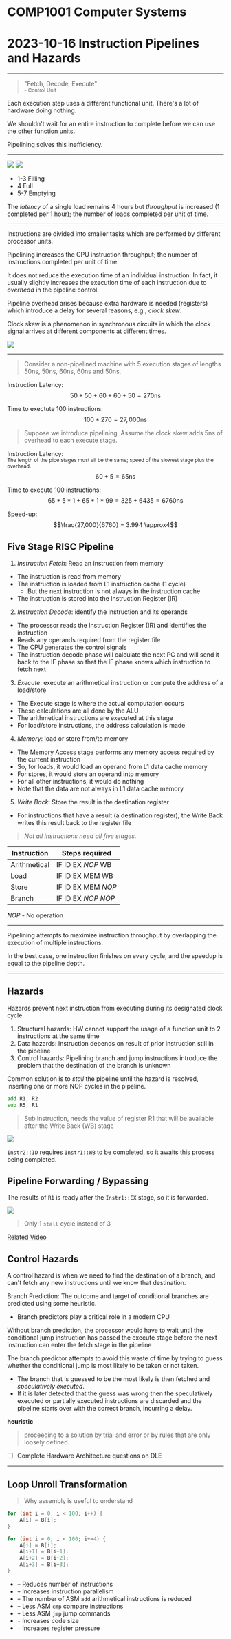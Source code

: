 # COMP1001 Computer Systems
# 2023-10-16 Instruction Pipelines and Hazards

---

> "Fetch, Decode, Execute" <br>
> <sub>- Control Unit</sub>

Each execution step uses a different functional unit. There's a lot of hardware doing nothing.

We shouldn't wait for an entire instruction to complete before we can use the other function units.

Pipelining solves this inefficiency.

---

![](/COMP1001/res/2023-10-16_01.png)
![](/COMP1001/res/2023-10-16_02.png)

- 1-3 Filling
- 4 Full
- 5-7 Emptying

The *latency* of a single load remains 4 hours but *throughput* is increased (1 completed per 1 hour); the number of loads completed per unit of time.

---

Instructions are divided into smaller tasks which are performed by different processor units.

Pipelining increases the CPU instruction throughput; the number of instructions completed per unit of time.

It does not reduce the execution time of an individual instruction. In fact, it usually slightly increases the execution time of each instruction due to *overhead* in the pipeline control.

Pipeline overhead arises because extra hardware is needed (registers) which introduce a delay for several reasons, e.g., *clock skew*.

Clock skew is a phenomenon in synchronous circuits in which the clock signal arrives at different components at different times.

![](https://www.allaboutcircuits.com/uploads/articles/Clock-Skew-2.jpg)

---

> Consider a non-pipelined machine with 5 execution stages of lengths 50ns, 50ns, 60ns, 60ns and 50ns.

Instruction Latency:
$$50+50+60+60+50 = 270\text{ns}$$

Time to exectute 100 instructions:
$$100*270 = 27,000\text{ns}$$

> Suppose we introduce pipelining. Assume the clock skew adds 5ns of overhead to each execute stage.

Instruction Latency: <br>
<sub>The length of the pipe stages must all be the same; speed of the slowest stage plus the overhead.</sub>
$$60+5 = 65\text{ns}$$

Time to execute 100 instructions:
$$65*5*1 + 65*1*99 = 325+6435 = 6760\text{ns}$$

Speed-up:
$$\frac{27,000}{6760} = 3.994 \approx4$$

## Five Stage RISC Pipeline

1. *Instruction Fetch*: Read an instruction from memory
- The instruction is read from memory
- The instruction is loaded from L1 instruction cache (1 cycle)
    - But the next instruction is not always in the instruction cache
- The instruction is stored into the Instruction Register (IR)

2. *Instruction Decode*: identify the instruction and its operands
- The processor reads the Instruction Register (IR) and identifies the instruction
- Reads any operands required from the register file
- The CPU generates the control signals
- The instruction decode phase will calculate the next PC and will send it back to the IF phase so that the IF phase knows which instruction to fetch next

3. *Execute*: execute an arithmetical instruction or compute the address of a load/store
- The Execute stage is where the actual computation occurs
- These calculations are all done by the ALU
- The arithmetical instructions are executed at this stage
- For load/store instructions, the address calculation is made

4. *Memory*: load or store from/to memory
- The Memory Access stage performs any memory access required by the current instruction
- So, for loads, it would load an operand from L1 data cache memory
- For stores, it would store an operand into memory
- For all other instructions, it would do nothing
- Note that the data are not always in L1 data cache memory

5. *Write Back*: Store the result in the destination register
- For instructions that have a result (a destination register), the Write Back writes this result back to the register file

> *Not all instructions need all five stages.*

Instruction | Steps required
--- | --- 
Arithmetical | IF ID EX *NOP* WB
Load | IF ID EX MEM WB
Store | IF ID EX MEM *NOP*
Branch | IF ID EX *NOP* *NOP*

*NOP* - No operation

---

Pipelining attempts to maximize instruction throughput by overlapping the execution of multiple instructions.

In the best case, one instruction finishes on every cycle, and the speedup is equal to the pipeline depth.

---

## Hazards

Hazards prevent next instruction from executing during its designated clock cycle.

1. Structural hazards: HW cannot support the usage of a function unit to 2 instructions at the same time
2. Data hazards: Instruction depends on result of prior instruction still in the pipeline
3. Control hazards: Pipelining branch and jump instructions introduce the problem that the destination of the branch is unknown

Common solution is to *stall* the pipeline until the hazard is resolved, inserting one or more NOP cycles in the pipeline.

```asm
add R1, R2
sub R5, R1
```
> Sub instruction, needs the value of register R1 that will be available after the Write Back (WB) stage

![](/COMP1001/res/2023-10-16_03.png/)

`Instr2::ID` requires `Instr1::WB` to be completed, so it awaits this process being completed.

## Pipeline Forwarding / Bypassing

The results of `R1` is ready after the `Instr1::EX` stage, so it is forwarded.

![](/COMP1001/res/2023-10-16_04.png/)

> Only 1 `stall` cycle instead of 3

[Related Video](https://www.youtube.com/watch?v=EW9vtuthFJY)

## Control Hazards

A control hazard is when we need to find the destination of a branch, and can't fetch any new instructions until we know that destination.

Branch Prediction: The outcome and target of conditional branches are predicted using some heuristic.
- Branch predictors play a critical role in a modern CPU

Without branch prediction, the processor would have to wait until the conditional jump instruction has passed the execute stage before the next instruction can enter the fetch stage in the pipeline

The branch predictor attempts to avoid this waste of time by trying to guess whether the conditional jump is most likely to be taken or not taken.
- The branch that is guessed to be the most likely is then fetched and *speculatively executed*.
- If it is later detected that the guess was wrong then the speculatively executed or partially executed instructions are discarded and the pipeline starts over with the correct branch, incurring a delay.

**heuristic**
> proceeding to a solution by trial and error or by rules that are only loosely defined.

- [ ] Complete Hardware Architecture questions on DLE

---

## Loop Unroll Transformation

> Why assembly is useful to understand

```c
for (int i = 0; i < 100; i++) {
    A[i] = B[i];
}
```
```c
for (int i = 0; i < 100; i+=4) {
    A[i] = B[i];
    A[i+1] = B[i+1];
    A[i+2] = B[i+2];
    A[i+3] = B[i+3];
}
```

- `+` Reduces number of instructions
- `+` Increases instruction parallelism
- `+` The number of ASM `add` arithmetical instructions is reduced
- `+` Less ASM `cmp` compare instructions
- `+` Less ASM  `jmp` jump commands
- `-` Increases code size 
- `-` Increases register pressure